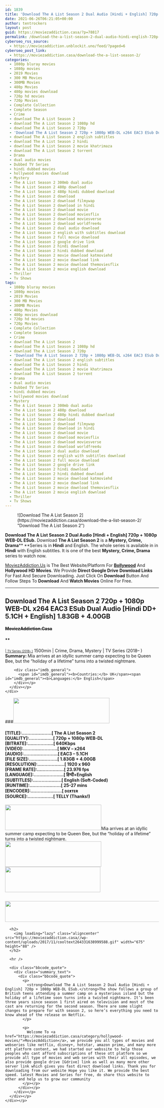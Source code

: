 ```yaml
---
id: 1839
title: 'Download The A List Season 2 Dual Audio [Hindi + English] 720p + 1080p WEB-DL ESub'
date: 2021-06-26T06:21:05+00:00
author: tentrockers
layout: post
guid: https://moviezaddiction.casa/?p=78817
permalink: /download-the-a-list-season-2-dual-audio-hindi-english-720p-1080p-web-dl-esub/
cyberseo_rss_source:
  - https://moviezaddiction.unblockit.uno/feed/?paged=6
cyberseo_post_link:
  - https://moviezaddiction.casa/download-the-a-list-season-2/
categories:
  - 1080p bluray movies
  - 1080p movies
  - 2019 Movies
  - 300 MB Movies
  - 300MB Movies
  - 480p Movies
  - 480p movies download
  - 720p hd movies
  - 720p Movies
  - Complete Collection
  - Complete Season
  - Crime
  - download The A List Season 2
  - download The A List Season 2 1080p hd
  - download The A List Season 2 720p
  - 'Download The A List Season 2 720p + 1080p WEB-DL x264 EAC3 ESub Dual Audio [Hindi DD+ 5.1CH + English] 1.83GB + 4.00GB ~~MoviezAddiction.Casa~~'
  - download The A List Season 2 english subtitles
  - download The A List Season 2 hindi
  - download The A List Season 2 movie khatrimaza
  - download The A List Season 2 torrent
  - Drama
  - dual audio movies
  - Dubbed TV Series
  - hindi dubbed movies
  - hollywood movies download
  - Mystery
  - The A List Season 2 300mb dual audio
  - The A List Season 2 480p download
  - The A List Season 2 480p hindi dubbed download
  - The A List Season 2 download
  - The A List Season 2 download filmywap
  - The A List Season 2 download in hindi
  - The A List Season 2 download movie
  - The A List Season 2 download moviesflix
  - The A List Season 2 download moviesverse
  - The A List Season 2 download worldfree4u
  - The A List Season 2 dual audio download
  - The A List Season 2 english with subtitles download
  - The A List Season 2 full movie download
  - The A List Season 2 google drive link
  - The A List Season 2 hindi download
  - The A List Season 2 hindi dubbed download
  - The A List Season 2 movie download katmoviehd
  - The A List Season 2 movie download link
  - The A List Season 2 movie download themoviesflix
  - The A List Season 2 movie english download
  - Thriller
  - Tv Shows
tags:
  - 1080p bluray movies
  - 1080p movies
  - 2019 Movies
  - 300 MB Movies
  - 300MB Movies
  - 480p Movies
  - 480p movies download
  - 720p hd movies
  - 720p Movies
  - Complete Collection
  - Complete Season
  - Crime
  - download The A List Season 2
  - download The A List Season 2 1080p hd
  - download The A List Season 2 720p
  - 'Download The A List Season 2 720p + 1080p WEB-DL x264 EAC3 ESub Dual Audio [Hindi DD+ 5.1CH + English] 1.83GB + 4.00GB ~~MoviezAddiction.Casa~~'
  - download The A List Season 2 english subtitles
  - download The A List Season 2 hindi
  - download The A List Season 2 movie khatrimaza
  - download The A List Season 2 torrent
  - Drama
  - dual audio movies
  - Dubbed TV Series
  - hindi dubbed movies
  - hollywood movies download
  - Mystery
  - The A List Season 2 300mb dual audio
  - The A List Season 2 480p download
  - The A List Season 2 480p hindi dubbed download
  - The A List Season 2 download
  - The A List Season 2 download filmywap
  - The A List Season 2 download in hindi
  - The A List Season 2 download movie
  - The A List Season 2 download moviesflix
  - The A List Season 2 download moviesverse
  - The A List Season 2 download worldfree4u
  - The A List Season 2 dual audio download
  - The A List Season 2 english with subtitles download
  - The A List Season 2 full movie download
  - The A List Season 2 google drive link
  - The A List Season 2 hindi download
  - The A List Season 2 hindi dubbed download
  - The A List Season 2 movie download katmoviehd
  - The A List Season 2 movie download link
  - The A List Season 2 movie download themoviesflix
  - The A List Season 2 movie english download
  - Thriller
  - Tv Shows
---
```

<figure class="entry-thumbnail">![Download The A List Season 2](https://moviezaddiction.casa/download-the-a-list-season-2/ "Download The A List Season 2") </figure> 

**Download The A List Season 2 Dual Audio [Hindi + English] 720p + 1080p WEB-DL ESub.** Download **The A List Season 2** is a **Mystery, Crime, Drama****&nbsp;**Series is in **Hindi** and English. The whole series is available in in **Hindi** with English subtitles. It is one of the best **Mystery, Crime, Drama** series to watch now.

[MoviezAddiction.Us](https://moviezaddiction.casa/category/hollywood-movies/) is The Best Website/Platform For [**Bollywood**](http://bollymovies.me) And **Hollywood** **HD** **Movies**. We Provide **Direct Google Drive** **Download Links** For Fast And Secure Downloading. Just Click On **Download** Button And Follow Steps To **Download** And **Watch Movies** Online For Free.

* * *

## <span>Download The A List Season 2 720p + 1080p WEB-DL x264 EAC3 ESub Dual Audio [Hindi DD+ 5.1CH + English] 1.83GB + 4.00GB</span>

#### <span>~~MoviezAddiction.Casa~~</span>

#### **</p> 

<div class="imdb_container">
  <div>
    <div class="imdb_dark">
      <div class="imdb_right">
        <span id="movie_title"><a href="https://www.imdb.com/title/tt9185110" target="_blank" rel="noopener"><small> | <small>TV Series (2018– )</small></small></a></span> <span id="genres">1500min | Crime, Drama, Mystery | TV Series (2018– )</span> <span id="summary"><b>Summary: </b>Mia arrives at an idyllic summer camp expecting to be Queen Bee, but the &#8220;holiday of a lifetime&#8221; turns into a twisted nightmare.</span> </p> 
        
        <div class="imdb_general">
          <span id="imdb_general"><b>Countries:</b> UK</span><span id="imdb_general"><b>Languages:</b> English</span>
        </div></p>
      </div></p>
    </div>
  </div>
</div>

</b></h4> 

###<img loading="lazy" class="aligncenter" src="https://moviezaddiction.casa/wp-content/uploads/2018/02/Media-Info.png?zoom=0.8099999785423279&resize=315%2C83&ssl=1" srcset="https://moviezaddiction.casa/wp-content/uploads/2018/02/Media-Info.png?zoom=0.8999999761581421&resize=315%2C83&ssl=1" width="315" height="83" /> 

#### <span><strong>[TITLE]:…………………[ The A List Season 2</strong></span><span><strong><br /></strong></span><span><strong>[QUALITY]:……………..[ 720p + 1080p WEB-DL<br />[BITRATE]:………………[ 640Kbps<br />[VIDEO]:……………………[ MKV – x264<br />[AUDIO]:……………………[ EAC3 – 5.1CH<br />[FILE SIZE]:………………..[ 1.83GB + 4.00GB<br />[RESOLUTION]:……………….[ 1920 x 960<br />[FRAME RATE]:……………….[ 23.976 fps<br />[LANGUAGE]:…………………[ हिन्दी+English<br />[SUBTITLES]:………………..[ English (Soft-Coded)<br />[RUNTIME]:………………….[ 25-27 mins<br />[ENCODER]:………………….[ ᴅᴇᴥᴛᴇʀ<br />[SOURCE]:………………[ TELLY (Thanks!)&nbsp;</strong></span>  
<span><img loading="lazy" class="aligncenter" src="https://moviezaddiction.casa/wp-content/uploads/2018/02/Plot.jpeg?zoom=0.8099999785423279&resize=315%2C83&ssl=1" srcset="https://moviezaddiction.casa/wp-content/uploads/2018/02/Plot.jpeg?zoom=0.8999999761581421&resize=315%2C83&ssl=1" width="315" height="83" /></span><span>Mia arrives at an idyllic summer camp expecting to be Queen Bee, but the “holiday of a lifetime” turns into a twisted nightmare.</span><img loading="lazy" class="aligncenter" src="https://moviezaddiction.casa/wp-content/uploads/2018/02/Screenshots-Button.png?zoom=0.8099999785423279&resize=315%2C83&ssl=1" srcset="https://moviezaddiction.casa/wp-content/uploads/2018/02/Screenshots-Button.png?zoom=0.8999999761581421&resize=315%2C83&ssl=1" width="315" height="83" /><img loading="lazy" class="aligncenter" src="https://i2.wp.com/moviezaddiction.casa/wp-content/uploads/2018/02/Download-Button-1.png?zoom=0.8099999785423279&resize=300%2C80&ssl=1" srcset="https://i2.wp.com/moviezaddiction.casa/wp-content/uploads/2018/02/Download-Button-1.png?zoom=0.8999999761581421&resize=300%2C80&ssl=1" width="312" height="83" />

<div class="bbcode_quote">
  <div class="summary_text">
    <div class="bbcode_quote">
      <h2>
        <img loading="lazy" class="aligncenter" src="https://i1.wp.com/i.imgur.com/Ds7bb.gif?zoom=0.8099999785423279&ssl=1" width="594" height="68" />
      </h2>
      
      <h2>
        <img loading="lazy" class="aligncenter" src="https://moviezaddiction.casa//wp-content/uploads/2017/11/cooltext264331638999588.gif" width="675" height="88" />
      </h2>
      
      <hr />
      
      <div class="bbcode_quote">
        <div class="summary_text">
          <div class="bbcode_quote">
            <p>
              <strong>Download The A List Season 2 Dual Audio [Hindi + English] 720p + 1080p WEB-DL ESub.</strong>The show follows a group of British teens attending a summer camp on a mysterious island but the holiday of a lifetime soon turns into a twisted nightmare. It’s been three years since season 1 first aired on television and most of the cast are returning for the second season. There are some slight changes to prepare for with season 2, so here’s everything you need to know ahead of the release on Netflix.
            </p>
            
            <p>
              Welcome To <a href="https://moviezaddiction.casa/category/hollywood-movies/">MoviezAddiction</a>, we provide you all types of movies and webseries like netflix, disney+, hotstar, amazon prime, and many more ott platform content, we had started our webssite to help those peoples who cant afford subscriptions of these ott platform so we provide all type of movies and web series with their all episodes, we also provide google drive [Gdrive] link as well as many more other server link which gives you fast direct download links. Thank you for downloading from our website Hope you like it. We provide the best speed. latest Movies and Series for free, do share this website to other and help us to grow our community
            </p></p>
          </div></p>
        </div></p>
      </div></p>
    </div></p>
  </div></p>
</div>